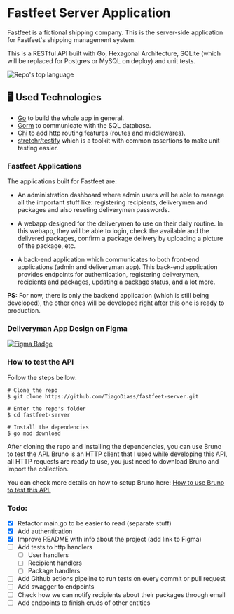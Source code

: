 # Fastfeet Server Application

Fastfeet is a fictional shipping company. This is the server-side application for Fastfeet's shipping management system.

This is a RESTful API built with Go, Hexagonal Architecture, SQLite (which will be replaced for Postgres or MySQL on deploy) and unit tests.

<p align="left">
  <img alt="Repo's top language" src="https://img.shields.io/static/v1?label=Main%20technology&message=Go&style=for-the-badge&color=007D9C&labelColor=000000">
</p>

<h2 id="technologies" name="technologies">
  🖥 Used Technologies
</h2>

- [Go](https://go.dev/) to build the whole app in general.
- [Gorm](https://gorm.io/index.html) to communicate with the SQL database.
- [Chi](https://github.com/go-chi/chi) to add http routing features (routes and middlewares).
- [stretchr/testify](https://github.com/stretchr/testify) which is a toolkit with common assertions to make unit testing easier.

### Fastfeet Applications

The applications built for Fastfeet are: 

- An administration dashboard where admin users will be able to manage all the important stuff like: registering recipients, deliverymen and packages and also reseting deliverymen passwords.

- A webapp designed for the deliverymen to use on their daily routine. In this webapp, they will be able to login, check the available and the delivered packages, confirm a package delivery by uploading a picture of the package, etc.

- A back-end application which communicates to both front-end applications (admin and deliveryman app). This back-end application provides endpoints for authentication, registering deliverymen, recipients and packages, updating a package status, and a lot more.

**PS:** For now, there is only the backend application (which is still being developed), the other ones will be developed right after this one is ready to production.

### Deliveryman App Design on Figma

<a href="https://www.figma.com/design/wSlwhpSXpAEzApnTkRZdLc/FastFeet-(Copy)?node-id=1-67&t=lmyZxvIeEGpjmyET-1">
  <img alt="Figma Badge" src="https://img.shields.io/badge/figma-%23F24E1E.svg?style=for-the-badge&logo=figma&logoColor=white" />
</a>

### How to test the API

Follow the steps bellow:

```
# Clone the repo
$ git clone https://github.com/TiagoDiass/fastfeet-server.git

# Enter the repo's folder
$ cd fastfeet-server

# Install the dependencies
$ go mod download
```

After cloning the repo and installing the dependencies, you can use Bruno to test the API. Bruno is an HTTP client that I used while developing this API, all HTTP requests are ready to use, you just need to download Bruno and import the collection. 

You can check more details on how to setup Bruno here: <a href="./bruno-http-client">How to use Bruno to test this API.</a>

### Todo:

- [x] Refactor main.go to be easier to read (separate stuff)
- [x] Add authentication
- [x] Improve README with info about the project (add link to Figma)
- [ ] Add tests to http handlers
  - [ ] User handlers
  - [ ] Recipient handlers
  - [ ] Package handlers
- [ ] Add Github actions pipeline to run tests on every commit or pull request
- [ ] Add swagger to endpoints
- [ ] Check how we can notify recipients about their packages through email
- [ ] Add endpoints to finish cruds of other entities
